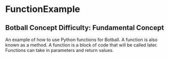 # FunctionExample
## Botball Concept Difficulty: Fundamental Concept
An example of how to use Python functions for Botball.
A function is also known as a method.
A function is a block of code that will be called later.
Functions can take in parameters and return values.
